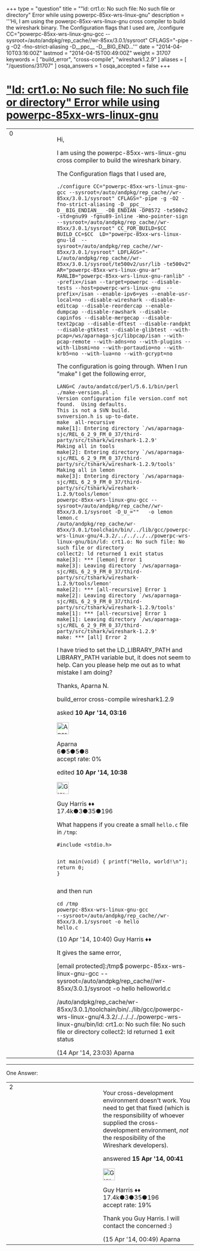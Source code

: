 +++
type = "question"
title = "&quot;ld: crt1.o: No such file: No such file or directory&quot; Error while using powerpc-85xx-wrs-linux-gnu"
description = '''Hi, I am using the powerpc-85xx-wrs-linux-gnu cross compiler to build the wireshark binary. The Configuration flags that I used are, ./configure CC=&quot;powerpc-85xx-wrs-linux-gnu-gcc --sysroot=/auto/andpkg/rep_cache//wr-85xx/3.0.1/sysroot&quot; CFLAGS=&quot;-pipe -g -O2 -fno-strict-aliasing -D__ppc__ -D__BIG_END...'''
date = "2014-04-10T03:16:00Z"
lastmod = "2014-04-15T00:49:00Z"
weight = 31707
keywords = [ "build_error", "cross-compile", "wireshark1.2.9" ]
aliases = [ "/questions/31707" ]
osqa_answers = 1
osqa_accepted = false
+++

<div class="headNormal">

# ["ld: crt1.o: No such file: No such file or directory" Error while using powerpc-85xx-wrs-linux-gnu](/questions/31707/ld-crt1o-no-such-file-no-such-file-or-directory-error-while-using-powerpc-85xx-wrs-linux-gnu)

</div>

<div id="main-body">

<div id="askform">

<table id="question-table" style="width:100%;"><colgroup><col style="width: 50%" /><col style="width: 50%" /></colgroup><tbody><tr class="odd"><td style="width: 30px; vertical-align: top"><div class="vote-buttons"><span id="post-31707-upvote" class="ajax-command post-vote up" rel="nofollow" title="I like this post (click again to cancel)"> </span><div id="post-31707-score" class="post-score" title="current number of votes">0</div><span id="post-31707-downvote" class="ajax-command post-vote down" rel="nofollow" title="I dont like this post (click again to cancel)"> </span> <span id="favorite-mark" class="ajax-command favorite-mark" rel="nofollow" title="mark/unmark this question as favorite (click again to cancel)"> </span><div id="favorite-count" class="favorite-count"></div></div></td><td><div id="item-right"><div class="question-body"><p>Hi,</p><p>I am using the powerpc-85xx-wrs-linux-gnu cross compiler to build the wireshark binary.</p><p>The Configuration flags that I used are,</p><pre><code>./configure CC=&quot;powerpc-85xx-wrs-linux-gnu-gcc --sysroot=/auto/andpkg/rep_cache//wr-85xx/3.0.1/sysroot&quot; CFLAGS=&quot;-pipe -g -O2 -fno-strict-aliasing -D__ppc__ -D__BIG_ENDIAN__ -DB_ENDIAN -DP8572 -te500v2 -std=gnu99 -fgnu89-inline -Wno-pointer-sign --sysroot=/auto/andpkg/rep_cache//wr-85xx/3.0.1/sysroot&quot; CC_FOR_BUILD=$CC BUILD_CC=$CC  LD=&quot;powerpc-85xx-wrs-linux-gnu-ld  --sysroot=/auto/andpkg/rep_cache//wr-85xx/3.0.1/sysroot&quot; LDFLAGS=&quot;-L/auto/andpkg/rep_cache//wr-85xx/3.0.1/sysroot/te500v2/usr/lib -te500v2&quot; AR=&quot;powerpc-85xx-wrs-linux-gnu-ar&quot; RANLIB=&quot;powerpc-85xx-wrs-linux-gnu-ranlib&quot; --prefix=/isan --target=powerpc --disable-tests --host=powerpc-wrs-linux-gnu  --prefix=/isan --enable-ipv6=yes --enable-usr-local=no --disable-wireshark --disable-editcap --disable-reordercap --enable-dumpcap --disable-rawshark --disable-capinfos --disable-mergecap --disable-text2pcap --disable-dftest --disable-randpkt --disable-gtktest --disable-glibtest --with-pcap=/ws/aparnaga-sjc/libpcap/isan --with-pcap-remote --with-adns=no --with-plugins --with-libsmi=no --with-portaudio=no --with-krb5=no --with-lua=no --with-gcrypt=no</code></pre><p>The configuration is going through. When I run "make" I get the following error,</p><pre><code>LANG=C /auto/andatcd/perl/5.6.1/bin/perl ./make-version.pl .
Version configuration file version.conf not found.  Using defaults.
This is not a SVN build.
svnversion.h is up-to-date.
make  all-recursive
make[1]: Entering directory `/ws/aparnaga-sjc/REL_6_2_9_FM_0_37/third-party/src/tshark/wireshark-1.2.9&#39;
Making all in tools
make[2]: Entering directory `/ws/aparnaga-sjc/REL_6_2_9_FM_0_37/third-party/src/tshark/wireshark-1.2.9/tools&#39;
Making all in lemon
make[3]: Entering directory `/ws/aparnaga-sjc/REL_6_2_9_FM_0_37/third-party/src/tshark/wireshark-1.2.9/tools/lemon&#39;
powerpc-85xx-wrs-linux-gnu-gcc --sysroot=/auto/andpkg/rep_cache//wr-85xx/3.0.1/sysroot -D_U_=&quot;&quot;   -o lemon lemon.c
/auto/andpkg/rep_cache/wr-85xx/3.0.1/toolchain/bin/../lib/gcc/powerpc-wrs-linux-gnu/4.3.2/../../../../powerpc-wrs-linux-gnu/bin/ld: crt1.o: No such file: No such file or directory
collect2: ld returned 1 exit status
make[3]: *** [lemon] Error 1
make[3]: Leaving directory `/ws/aparnaga-sjc/REL_6_2_9_FM_0_37/third-party/src/tshark/wireshark-1.2.9/tools/lemon&#39;
make[2]: *** [all-recursive] Error 1
make[2]: Leaving directory `/ws/aparnaga-sjc/REL_6_2_9_FM_0_37/third-party/src/tshark/wireshark-1.2.9/tools&#39;
make[1]: *** [all-recursive] Error 1
make[1]: Leaving directory `/ws/aparnaga-sjc/REL_6_2_9_FM_0_37/third-party/src/tshark/wireshark-1.2.9&#39;
make: *** [all] Error 2</code></pre><p>I have tried to set the LD_LIBRARY_PATH and LIBRARY_PATH variable but, it does not seem to help. Can you please help me out as to what mistake I am doing?</p><p>Thanks, Aparna N.</p></div><div id="question-tags" class="tags-container tags"><span class="post-tag tag-link-build_error" rel="tag" title="see questions tagged &#39;build_error&#39;">build_error</span> <span class="post-tag tag-link-cross-compile" rel="tag" title="see questions tagged &#39;cross-compile&#39;">cross-compile</span> <span class="post-tag tag-link-wireshark1.2.9" rel="tag" title="see questions tagged &#39;wireshark1.2.9&#39;">wireshark1.2.9</span></div><div id="question-controls" class="post-controls"></div><div class="post-update-info-container"><div class="post-update-info post-update-info-user"><p>asked <strong>10 Apr '14, 03:16</strong></p><img src="https://secure.gravatar.com/avatar/b605d47d2e423a49d4a281eb597b9fba?s=32&amp;d=identicon&amp;r=g" class="gravatar" width="32" height="32" alt="Aparna&#39;s gravatar image" /><p><span>Aparna</span><br />
<span class="score" title="6 reputation points">6</span><span title="5 badges"><span class="badge1">●</span><span class="badgecount">5</span></span><span title="5 badges"><span class="silver">●</span><span class="badgecount">5</span></span><span title="8 badges"><span class="bronze">●</span><span class="badgecount">8</span></span><br />
<span class="accept_rate" title="Rate of the user&#39;s accepted answers">accept rate:</span> <span title="Aparna has no accepted answers">0%</span></p></div><div class="post-update-info post-update-info-edited"><p><span> edited <strong>10 Apr '14, 10:38</strong> </span></p><img src="https://secure.gravatar.com/avatar/f93de7000747ab5efb5acd3034b2ebd7?s=32&amp;d=identicon&amp;r=g" class="gravatar" width="32" height="32" alt="Guy%20Harris&#39;s gravatar image" /><p><span>Guy Harris ♦♦</span><br />
<span class="score" title="17443 reputation points"><span>17.4k</span></span><span title="3 badges"><span class="badge1">●</span><span class="badgecount">3</span></span><span title="35 badges"><span class="silver">●</span><span class="badgecount">35</span></span><span title="196 badges"><span class="bronze">●</span><span class="badgecount">196</span></span></p></div></div><div id="comments-container-31707" class="comments-container"><span id="31722"></span><div id="comment-31722" class="comment"><div id="post-31722-score" class="comment-score"></div><div class="comment-text"><p>What happens if you create a small <code>hello.c</code> file in <code>/tmp</code>:</p><pre><code>#include &lt;stdio.h&gt;

int
main(void)
{
    printf(&quot;Hello, world!\n&quot;);
    return 0;
}</code></pre><p>and then run</p><pre><code>cd /tmp
powerpc-85xx-wrs-linux-gnu-gcc --sysroot=/auto/andpkg/rep_cache//wr-85xx/3.0.1/sysroot -o hello hello.c</code></pre></div><div id="comment-31722-info" class="comment-info"><span class="comment-age">(10 Apr '14, 10:40)</span> <span class="comment-user userinfo">Guy Harris ♦♦</span></div></div><span id="31815"></span><div id="comment-31815" class="comment"><div id="post-31815-score" class="comment-score"></div><div class="comment-text"><p>It gives the same error,</p><p><span class="__cf_email__" data-cfemail="492839283b27282e280928272d643a3e642b3c20252d7b7b">[email protected]</span>:/tmp$ powerpc-85xx-wrs-linux-gnu-gcc --sysroot=/auto/andpkg/rep_cache//wr-85xx/3.0.1/sysroot -o hello helloworld.c</p><p>/auto/andpkg/rep_cache/wr-85xx/3.0.1/toolchain/bin/../lib/gcc/powerpc-wrs-linux-gnu/4.3.2/../../../../powerpc-wrs-linux-gnu/bin/ld: crt1.o: No such file: No such file or directory collect2: ld returned 1 exit status</p></div><div id="comment-31815-info" class="comment-info"><span class="comment-age">(14 Apr '14, 23:03)</span> <span class="comment-user userinfo">Aparna</span></div></div></div><div id="comment-tools-31707" class="comment-tools"></div><div class="clear"></div><div id="comment-31707-form-container" class="comment-form-container"></div><div class="clear"></div></div></td></tr></tbody></table>

------------------------------------------------------------------------

<div class="tabBar">

<span id="sort-top"></span>

<div class="headQuestions">

One Answer:

</div>

</div>

<span id="31820"></span>

<div id="answer-container-31820" class="answer">

<table style="width:100%;"><colgroup><col style="width: 50%" /><col style="width: 50%" /></colgroup><tbody><tr class="odd"><td style="width: 30px; vertical-align: top"><div class="vote-buttons"><span id="post-31820-upvote" class="ajax-command post-vote up" rel="nofollow" title="I like this post (click again to cancel)"> </span><div id="post-31820-score" class="post-score" title="current number of votes">2</div><span id="post-31820-downvote" class="ajax-command post-vote down" rel="nofollow" title="I dont like this post (click again to cancel)"> </span></div></td><td><div class="item-right"><div class="answer-body"><p>Your cross-development environment doesn't work. You need to get that fixed (which is the responsibility of whoever supplied the cross-development environment, <em>not</em> the resposibility of the Wireshark developers).</p></div><div class="answer-controls post-controls"></div><div class="post-update-info-container"><div class="post-update-info post-update-info-user"><p>answered <strong>15 Apr '14, 00:41</strong></p><img src="https://secure.gravatar.com/avatar/f93de7000747ab5efb5acd3034b2ebd7?s=32&amp;d=identicon&amp;r=g" class="gravatar" width="32" height="32" alt="Guy%20Harris&#39;s gravatar image" /><p><span>Guy Harris ♦♦</span><br />
<span class="score" title="17443 reputation points"><span>17.4k</span></span><span title="3 badges"><span class="badge1">●</span><span class="badgecount">3</span></span><span title="35 badges"><span class="silver">●</span><span class="badgecount">35</span></span><span title="196 badges"><span class="bronze">●</span><span class="badgecount">196</span></span><br />
<span class="accept_rate" title="Rate of the user&#39;s accepted answers">accept rate:</span> <span title="Guy Harris has 216 accepted answers">19%</span></p></div></div><div id="comments-container-31820" class="comments-container"><span id="31822"></span><div id="comment-31822" class="comment"><div id="post-31822-score" class="comment-score"></div><div class="comment-text"><p>Thank you Guy Harris. I will contact the concerned :)</p></div><div id="comment-31822-info" class="comment-info"><span class="comment-age">(15 Apr '14, 00:49)</span> <span class="comment-user userinfo">Aparna</span></div></div></div><div id="comment-tools-31820" class="comment-tools"></div><div class="clear"></div><div id="comment-31820-form-container" class="comment-form-container"></div><div class="clear"></div></div></td></tr></tbody></table>

</div>

<div class="paginator-container-left">

</div>

</div>

</div>

